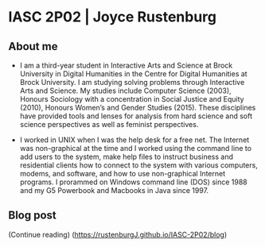 #  IASC 2P02 | Joyce Rustenburg

## About me

- I am a third-year student in Interactive Arts and Science at Brock University in Digital Humanities in the Centre for Digital Humanities at Brock University. I am studying solving problems through Interactive Arts and Science. My studies include Computer Science (2003), Honours Sociology with a concentration in Social Justice and Equity (2010), Honours Women’s and Gender Studies (2015). These disciplines have provided tools and lenses for analysis from hard science and soft science perspectives as well as feminist perspectives.

- I worked in UNIX when I was the help desk for a free net. The Internet was non-graphical at the time and I worked using the command line to add users to the system, make help files to instruct business and residential clients how to connect to the system with various computers, modems, and software, and how to use non-graphical Internet programs. I prorammed on Windows command line (DOS) since 1988 and my G5 Powerbook and Macbooks in Java since 1997. 

## Blog post 

(Continue reading) (https://rustenburgJ.github.io/IASC-2P02/blog) 


